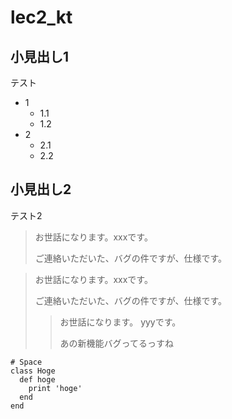 # lec2_kt

## 小見出し1
テスト
  - 1
    - 1.1
    - 1.2
  - 2
    - 2.1
    - 2.2


## 小見出し2
テスト2

> お世話になります。xxxです。
> 
> ご連絡いただいた、バグの件ですが、仕様です。

> お世話になります。xxxです。
> 
> ご連絡いただいた、バグの件ですが、仕様です。
>> お世話になります。 yyyです。
>> 
>> あの新機能バグってるっすね


    # Space
    class Hoge
      def hoge
        print 'hoge'
      end
    end
    
